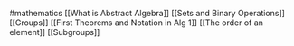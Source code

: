 #mathematics 
[[What is Abstract Algebra]]
[[Sets and Binary Operations]]
[[Groups]]
[[First Theorems and Notation in Alg 1]]
[[The order of an element]]
[[Subgroups]]
